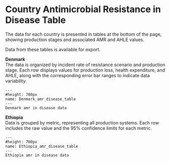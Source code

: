 # Country Antimicrobial Resistance in Disease Table
<p>
The data for each country is presented in tables at the bottom of the page, showing production stages and associated AMR and AHLE values.
</p>
<p>
Data from these tables is available for export.
</p>

**Denmark**<br />
The data is organized by incident rate of resistance scenario and production stage. 
Each row displays values for production loss, health expenditure, and AHLE, along with the corresponding error bar ranges to indicate data variability.

```{figure} ../Images/Den_amr_disease_table.png
---
#height: 700px
name: Denmark_amr_disease_table
---
Denmark amr in disease data
```

**Ethiopia**<br />
Data is grouped by metric, representing all production systems. 
Each row includes the raw value and the 95% confidence limits for each metric.


```{figure} ../Images/Eth_amr_disease_table.png
---
#height: 700px
name: Ethiopia_amr_disease_table
---
Ethiopia amr in disease data
```
